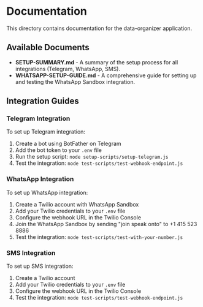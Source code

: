 # Documentation

This directory contains documentation for the data-organizer application.

## Available Documents

- **SETUP-SUMMARY.md** - A summary of the setup process for all integrations (Telegram, WhatsApp, SMS).
- **WHATSAPP-SETUP-GUIDE.md** - A comprehensive guide for setting up and testing the WhatsApp Sandbox integration.

## Integration Guides

### Telegram Integration

To set up Telegram integration:

1. Create a bot using BotFather on Telegram
2. Add the bot token to your `.env` file
3. Run the setup script: `node setup-scripts/setup-telegram.js`
4. Test the integration: `node test-scripts/test-webhook-endpoint.js`

### WhatsApp Integration

To set up WhatsApp integration:

1. Create a Twilio account with WhatsApp Sandbox
2. Add your Twilio credentials to your `.env` file
3. Configure the webhook URL in the Twilio Console
4. Join the WhatsApp Sandbox by sending "join speak onto" to +1 415 523 8886
5. Test the integration: `node test-scripts/test-with-your-number.js`

### SMS Integration

To set up SMS integration:

1. Create a Twilio account
2. Add your Twilio credentials to your `.env` file
3. Configure the webhook URL in the Twilio Console
4. Test the integration: `node test-scripts/test-webhook-endpoint.js` 